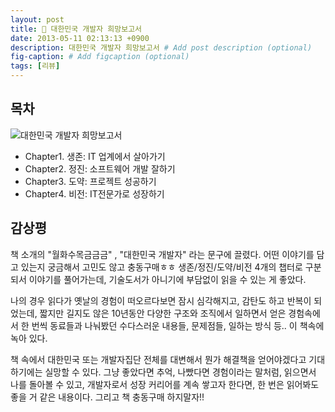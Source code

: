 ```yaml
---
layout: post
title: 📕 대한민국 개발자 희망보고서
date: 2013-05-11 02:13:13 +0900
description: 대한민국 개발자 희망보고서 # Add post description (optional)
fig-caption: # Add figcaption (optional)
tags: [리뷰]
---
```


## 목차
![대한민국 개발자 희망보고서](https://image.yes24.com/goods/2374638/XL)
- Chapter1. 생존: IT 업계에서 살아가기
- Chapter2. 정진: 소프트웨어 개발 잘하기
- Chapter3. 도약: 프로젝트 성공하기
- Chapter4. 비전: IT전문가로 성장하기

## 감상평 
책 소개의 "월화수목금금금" , "대한민국 개발자" 라는 문구에 끌렸다. 어떤 이야기를 담고 있는지 궁금해서 고민도 않고 충동구매ㅎㅎ 생존/정진/도약/비전 4개의 챕터로 구분되서 이야기를 풀어가는데, 기술도서가 아니기에 부담없이 읽을 수 있는 게 좋았다.

나의 경우 읽다가 옛날의 경험이 떠오르다보면 잠시 심각해지고, 감탄도 하고 반복이 되었는데, 짧지만 길지도 않은 10년동안 다양한 구조와 조직에서 일하면서 얻은 경험속에서 한 번씩 동료들과 나눠봤던 수다스러운 내용들, 문제점들, 일하는 방식 등.. 이 책속에 녹아 있다.

책 속에서 대한민국 또는 개발자집단 전체를 대변해서 뭔가 해결책을 얻어야겠다고 기대하기에는 실망할 수 있다. 그냥 좋았다면 추억, 나빴다면 경험이라는 말처럼, 읽으면서 나를 돌아볼 수 있고, 개발자로서 성장 커리어를 계속 쌓고자 한다면, 한 번은 읽어봐도 좋을 거 같은 내용이다. 그리고 책 충동구매 하지말자!!

